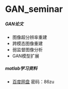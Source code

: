 # GAN_seminar
##### GAN论文

- 图像超分辨率重建
- 跨模态图像重建
- 弱监督图像分析
- GAN模型扩展

##### matlab学习资料
- [百度网盘](https://pan.baidu.com/s/1nw4mCAX) 密码：86zu